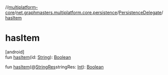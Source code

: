 //[multiplatform-core](../../../index.md)/[net.graphmasters.multiplatform.core.persistence](../index.md)/[PersistenceDelegate](index.md)/[hasItem](has-item.md)

# hasItem

[android]\
fun [hasItem](has-item.md)(id: [String](https://kotlinlang.org/api/latest/jvm/stdlib/kotlin/-string/index.html)): [Boolean](https://kotlinlang.org/api/latest/jvm/stdlib/kotlin/-boolean/index.html)

fun [hasItem](has-item.md)(@[StringRes](https://developer.android.com/reference/kotlin/androidx/annotation/StringRes.html)stringRes: [Int](https://kotlinlang.org/api/latest/jvm/stdlib/kotlin/-int/index.html)): [Boolean](https://kotlinlang.org/api/latest/jvm/stdlib/kotlin/-boolean/index.html)
